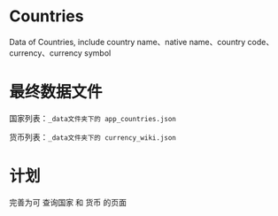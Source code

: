 # Countries
Data of Countries, include country name、native name、country code、currency、currency symbol

# 最终数据文件

国家列表：`_data文件夹下的 app_countries.json`

货币列表：`_data文件夹下的 currency_wiki.json`

# 计划

完善为可 查询国家 和 货币  的页面